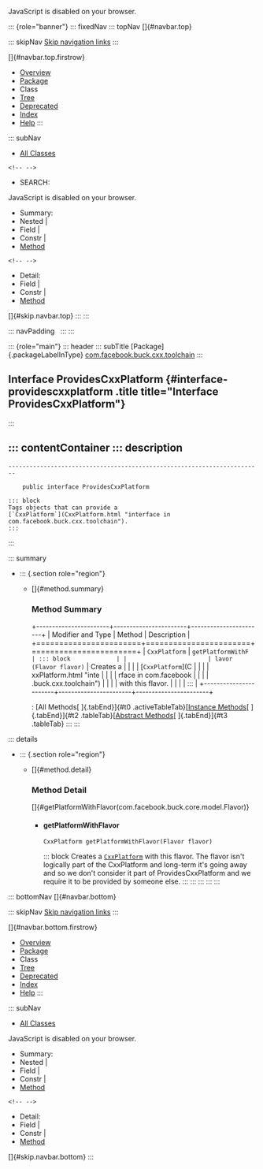 <div>

JavaScript is disabled on your browser.

</div>

::: {role="banner"}
::: fixedNav
::: topNav
[]{#navbar.top}

::: skipNav
[Skip navigation links](#skip.navbar.top "Skip navigation links")
:::

[]{#navbar.top.firstrow}

-   [Overview](../../../../../index.html)
-   [Package](package-summary.html)
-   Class
-   [Tree](package-tree.html)
-   [Deprecated](../../../../../deprecated-list.html)
-   [Index](../../../../../index-all.html)
-   [Help](../../../../../help-doc.html)
:::

::: subNav
-   [All Classes](../../../../../allclasses.html)

```{=html}
<!-- -->
```
-   SEARCH:

<div>

<div>

JavaScript is disabled on your browser.

</div>

</div>

<div>

-   Summary: 
-   Nested \| 
-   Field \| 
-   Constr \| 
-   [Method](#method.summary)

```{=html}
<!-- -->
```
-   Detail: 
-   Field \| 
-   Constr \| 
-   [Method](#method.detail)

</div>

[]{#skip.navbar.top}
:::
:::

::: navPadding
 
:::
:::

::: {role="main"}
::: header
::: subTitle
[Package]{.packageLabelInType} [com.facebook.buck.cxx.toolchain](package-summary.html)
:::

## Interface ProvidesCxxPlatform {#interface-providescxxplatform .title title="Interface ProvidesCxxPlatform"}
:::

::: contentContainer
::: description
-   

    ------------------------------------------------------------------------

        public interface ProvidesCxxPlatform

    ::: block
    Tags objects that can provide a
    [`CxxPlatform`](CxxPlatform.html "interface in com.facebook.buck.cxx.toolchain").
    :::
:::

::: summary
-   ::: {.section role="region"}
    -   []{#method.summary}

        ### Method Summary

        +-----------------------+-----------------------+-----------------------+
        | Modifier and Type     | Method                | Description           |
        +=======================+=======================+=======================+
        | `CxxPlatform`         | `getPlatformWithF     | ::: block             |
        |                       | lavor​(Flavor flavor)` | Creates a             |
        |                       |                       | [`CxxPlatform`](C     |
        |                       |                       | xxPlatform.html "inte |
        |                       |                       | rface in com.facebook |
        |                       |                       | .buck.cxx.toolchain") |
        |                       |                       | with this flavor.     |
        |                       |                       | :::                   |
        +-----------------------+-----------------------+-----------------------+

        : [All Methods[ ]{.tabEnd}]{#t0 .activeTableTab}[[Instance
        Methods](javascript:show(2);)[ ]{.tabEnd}]{#t2
        .tableTab}[[Abstract
        Methods](javascript:show(4);)[ ]{.tabEnd}]{#t3 .tableTab}
    :::
:::

::: details
-   ::: {.section role="region"}
    -   []{#method.detail}

        ### Method Detail

        []{#getPlatformWithFlavor(com.facebook.buck.core.model.Flavor)}

        -   #### getPlatformWithFlavor

            ``` methodSignature
            CxxPlatform getPlatformWithFlavor​(Flavor flavor)
            ```

            ::: block
            Creates a
            [`CxxPlatform`](CxxPlatform.html "interface in com.facebook.buck.cxx.toolchain")
            with this flavor. The flavor isn\'t logically part of the
            CxxPlatform and long-term it\'s going away and so we don\'t
            consider it part of ProvidesCxxPlatform and we require it to
            be provided by someone else.
            :::
    :::
:::
:::
:::

::: bottomNav
[]{#navbar.bottom}

::: skipNav
[Skip navigation links](#skip.navbar.bottom "Skip navigation links")
:::

[]{#navbar.bottom.firstrow}

-   [Overview](../../../../../index.html)
-   [Package](package-summary.html)
-   Class
-   [Tree](package-tree.html)
-   [Deprecated](../../../../../deprecated-list.html)
-   [Index](../../../../../index-all.html)
-   [Help](../../../../../help-doc.html)
:::

::: subNav
-   [All Classes](../../../../../allclasses.html)

<div>

<div>

JavaScript is disabled on your browser.

</div>

</div>

<div>

-   Summary: 
-   Nested \| 
-   Field \| 
-   Constr \| 
-   [Method](#method.summary)

```{=html}
<!-- -->
```
-   Detail: 
-   Field \| 
-   Constr \| 
-   [Method](#method.detail)

</div>

[]{#skip.navbar.bottom}
:::
